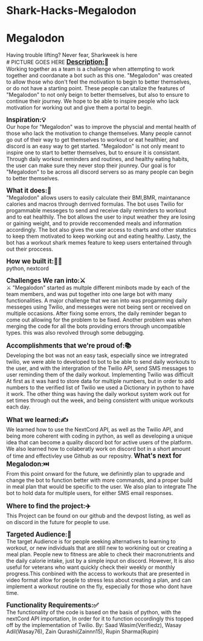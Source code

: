 # Shark-Hacks-Megalodon
<h1>Megalodon</h1>
Having trouble lifting? Never fear, Sharkweek is here
<br/>
# PICTURE GOES HERE 
<strong><big><u>Description:</u>📝</big></strong><br/>
Working together as a team is a challenge when attempting to work together and coordanate a bot such as this one. "Megalodon" was created to allow those who don't feel the motivation to begin to better themselves, or do not have a starting point. These people can utalize the features of "Megalodon" to not only beign to better themselves, but also to ensure to continue their journey. We hope to be able to inspire people who lack motivation for working out and give them a portal to begin.


<strong><big>Inspiration:💡</big></strong><br/>
Our hope for "Megalodon" was to improve the physcial and mental health of those who lack the motivation to change themselves. Many people cannot go out of their way to get themselves to workout or eat healthier, and discord is an easy way to get started. "Megalodon" is not only meant to inspire one to start to better themselves, but to ensure it is consistant. Through daily workout reminders and routines, and healthy eating habits, the user can make sure they never stop their jounrey. Our goal is for "Megalodon" to be across all discord servers so as many people can begin to better themselves.


<strong><big>What it does:🤔</big></strong><br/>
"Megalodon" allows users to easily calculate their BMI,BMR, maintanance calories and macros through derrived formulas. The bot uses Twilio for progammable messeges to send and receive daily reminders to workout and to eat healthily. The bot allows the user to input weather they are losing or gaining weight, and to provide reccomended meals and information accordingly. The bot also gives the user access to charts and other statstics to keep them motivated to keep working out and eating healthy. Lasty, the bot has a workout shark memes feature to keep users entertained through out their proccess.


<strong><big>How we built it:🤷‍♂️</big></strong><br/>
python, nextcord


<strong><big> Challenges We ran into:⚔️</big></strong><br/>⚔
"Megalodon" started as multple different minibots made by each of the team members, and was put together into one large bot with many functionalities. A major challenge that we ran into was progamming daily messeges using Twilio, and messeges were not being sent or received on multiple occasions. After fixing some errors, the daily reminder began to come out allowing for the problem to be fixed. Another problem was when merging the code for all the bots providing errors through uncompatible types. this was also revolved through some debugging.

<strong><big>Accomplishments that we're proud of:📚</big></strong><br/>
Developing the bot was not an easy task, especially since we intregrated twilio, we were able to developed to bot to be able to send daily workouts to the user, and with the intergration of the Twilio API, send SMS messages to user reminding them of the daily workout. Implementing Twilio was difficult At first as it was hard to store data for multiple numbers, but in order to add numbers to the verified list of Twilio we used a Dictionary in python to have it work. The other thing was having the daily workout system work out for set times through out the week, and being consistent with unique workouts each day.


<strong><big>What we learned:✍️</big></strong><br/>
We learned how to use the NextCord API, as well as the Twilio API, and being more coherent with coding in python, as well as developing a unique idea that can become a quality discord bot for active users of the platform. We also learned how to colaberatly work on discord bot in a short amount of time and effectivley use Github as our repositry. 
<strong><big>What's next for Megalodon:⏭️</big></strong><br/>
From this point onward for the future, we definintly plan to upgrade and change the bot to function better with more commands, and a proper build in meal plan that would be specific to the user. We also plan to integrate The bot to hold data for multiple users, for either SMS email responses. 

<strong><big>Where to find the project:✈️</big></strong><br/>
This Project can be found on our github and the devpost listing, as well as on discord in the future for people to use.

<strong><big>Targeted Audience:👥</big></strong><br/>
The target Audience is for people seeking alternatives to learning to workout, or new individuals that are still new to workining out or creating a meal plan. People new to fitness are able to check their macronutrients and the daily calorie intake, just by a simple input on discord. However, It is also useful for veterans who want quickly check their weekly or monthly progress.This conbined with the access to workouts that are presented in video format allow for people to stress less about creating a plan, and can implement a workout routine on the fly, especially for those who dont have time. 

<strong><big>Functionality Requirements:✅</big></strong><br/>
The functionality of the code is based on the basis of python, with the nextCord API importation, In order for it to function occordingly this topped off by the implementation of Twilio. 
By: 
Saad Wasim(Verifiedz), Wasay Adil(Wasay76), Zain Qurashi(Zainnn15), Rupin Sharma(Rupin)
